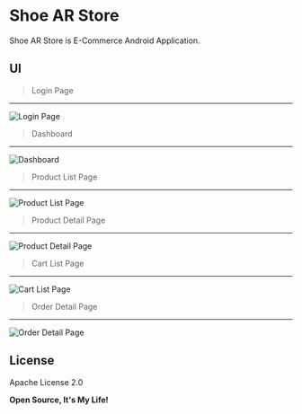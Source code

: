 # Shoe AR Store

Shoe AR Store is E-Commerce Android Application.

 UI
 ----
 
 >Login Page
 ----
 ![Login Page](https://github.com/mustafaynk/shoearstore/blob/master/photos/login-page.png?raw=true)
 
 >Dashboard
 ----
 ![Dashboard](https://github.com/mustafaynk/shoearstore/blob/master/photos/dashboard.png?raw=true)
 
 >Product List Page
 ----
 ![Product List Page](https://github.com/mustafaynk/shoearstore/blob/master/photos/product-list.png?raw=true)
 
 >Product Detail Page
 ----
 ![Product Detail Page](https://github.com/mustafaynk/shoearstore/blob/master/photos/product-detail.png?raw=true)
 
 >Cart List Page
 ----
 ![Cart List Page](https://github.com/mustafaynk/shoearstore/blob/master/photos/cart-list.png?raw=true)
 
 >Order Detail Page
 ----
 ![Order Detail Page](https://github.com/mustafaynk/shoearstore/blob/master/photos/order-detail.png?raw=true)
 

License
----

Apache License 2.0


**Open Source, It's My Life!**
